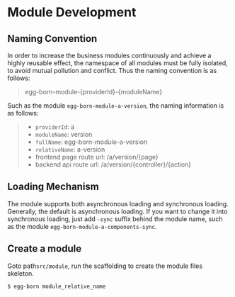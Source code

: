 # Module Development

## Naming Convention

In order to increase the business modules continuously and achieve a highly reusable effect, the namespace of all modules must be fully isolated, to avoid mutual pollution and conflict. Thus the naming convention is as follows:
> egg-born-module-{providerId}-{moduleName}

Such as the module `egg-born-module-a-version`, the naming information is as follows:
> - `providerId`: a
> - `moduleName`: version
> - `fullName`: egg-born-module-a-version
> - `relativeName`: a-version
> - frontend page route url: /a/version/{page}
> - backend api route url: /a/version/{controller}/{action}

## Loading Mechanism

The module supports both asynchronous loading and synchronous loading. Generally, the default is asynchronous loading. If you want to change it into synchronous loading, just add `-sync` suffix behind the module name, such as the module `egg-born-module-a-components-sync`.

## Create a module
Goto path`src/module`, run the scaffolding to create the module files skeleton.
``` bash
$ egg-born module_relative_name
```
